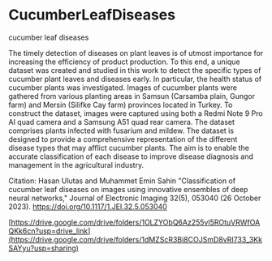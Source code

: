# CucumberLeafDiseases
cucumber leaf diseases

The timely detection of diseases on plant leaves is of utmost importance for increasing the efficiency of product production. To this end, a unique dataset was created and studied in this work to detect the specific types of cucumber plant leaves and diseases early. In particular, the health status of cucumber plants was investigated. Images of cucumber plants were gathered from various planting areas in Samsun (Carsamba plain, Gungor farm) and Mersin (Silifke Cay farm) provinces located in Turkey. To construct the dataset, images were captured using both a Redmi Note 9 Pro AI quad camera and a Samsung A51 quad rear camera. The dataset comprises plants infected with fusarium and mildew. The dataset is designed to provide a comprehensive representation of the different disease types that may afflict cucumber plants. The aim is to enable the accurate classification of each disease to improve disease diagnosis and management in the agricultural industry.

Citation: Hasan Ulutas and Muhammet Emin Sahin "Classification of cucumber leaf diseases on images using innovative ensembles of deep neural networks," Journal of Electronic Imaging 32(5), 053040 (26 October 2023). https://doi.org/10.1117/1.JEI.32.5.053040

[https://drive.google.com/drive/folders/1OLZYObQ6Az255vl5ROtuVRWfOAQKk6cn?usp=drive_link](https://drive.google.com/drive/folders/1dMZScR3Bi8COJSmD8vRI733_3KkSAYyu?usp=sharing)
